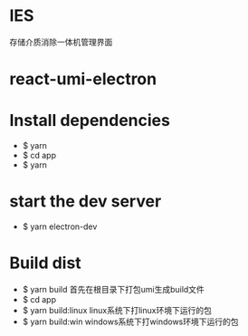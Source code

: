 # IES

存储介质消除一体机管理界面

# react-umi-electron

# Install dependencies

* $ yarn
* $ cd app
* $ yarn 

# start the dev server

* $ yarn electron-dev

# Build dist

* $ yarn build  首先在根目录下打包umi生成build文件
* $ cd app
* $ yarn build:linux linux系统下打linux环境下运行的包
* $ yarn build:win windows系统下打windows环境下运行的包
